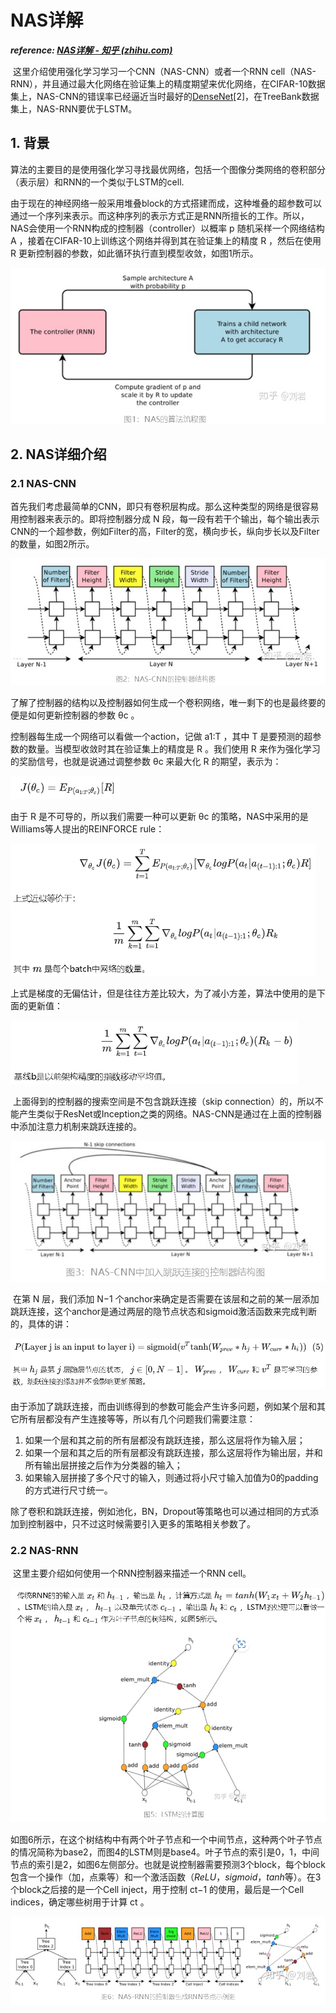 # NAS详解

***reference: [NAS详解 - 知乎 (zhihu.com)](https://zhuanlan.zhihu.com/p/52471966)***



​	这里介绍使用强化学习学习一个CNN（NAS-CNN）或者一个RNN cell（NAS-RNN），并且通过最大化网络在验证集上的精度期望来优化网络，在CIFAR-10数据集上，NAS-CNN的错误率已经逼近当时最好的[DenseNet](https://zhuanlan.zhihu.com/p/42708327)[2]，在TreeBank数据集上，NAS-RNN要优于LSTM。

## 1. 背景

​	算法的主要目的是使用强化学习寻找最优网络，包括一个图像分类网络的卷积部分（表示层）和RNN的一个类似于LSTM的cell.

​	由于现在的神经网络一般采用堆叠block的方式搭建而成，这种堆叠的超参数可以通过一个序列来表示。而这种序列的表示方式正是RNN所擅长的工作。所以，NAS会使用一个RNN构成的控制器（controller）以概率 p 随机采样一个网络结构 A ，接着在CIFAR-10上训练这个网络并得到其在验证集上的精度 R ，然后在使用 R 更新控制器的参数，如此循环执行直到模型收敛，如图1所示。

<img src="assets\2. NAS详解\image-20221109213743548.png" alt="image-20221109213743548" style="zoom:80%;" />

## 2. NAS详细介绍

### 2.1 NAS-CNN

​	首先我们考虑最简单的CNN，即只有卷积层构成。那么这种类型的网络是很容易用控制器来表示的。即将控制器分成 N 段，每一段有若干个输出，每个输出表示CNN的一个超参数，例如Filter的高，Filter的宽，横向步长，纵向步长以及Filter的数量，如图2所示。

<img src="assets\2. NAS详解\image-20221109214205561.png" alt="image-20221109214205561" style="zoom:80%;" />

了解了控制器的结构以及控制器如何生成一个卷积网络，唯一剩下的也是最终要的便是如何更新控制器的参数 θc 。

控制器每生成一个网络可以看做一个action，记做 a1:T ，其中 T 是要预测的超参数的数量。当模型收敛时其在验证集上的精度是 R 。我们使用 R 来作为强化学习的奖励信号，也就是说通过调整参数 θc 来最大化 R 的期望，表示为：

<img src="assets\2. NAS详解\image-20221109215611737.png" alt="image-20221109215611737" style="zoom:67%;" />

由于 R 是不可导的，所以我们需要一种可以更新 θc 的策略，NAS中采用的是Williams等人提出的REINFORCE rule：

<img src="assets\2. NAS详解\image-20221109215720794.png" alt="image-20221109215720794" style="zoom:67%;" />

​	上式是梯度的无偏估计，但是往往方差比较大，为了减小方差，算法中使用的是下面的更新值：

<img src="assets\2. NAS详解\image-20221110200838525.png" alt="image-20221110200838525" style="zoom:67%;" />

​	上面得到的控制器的搜索空间是不包含跳跃连接（skip connection）的，所以不能产生类似于ResNet或Inception之类的网络。NAS-CNN是通过在上面的控制器中添加注意力机制来跳跃连接的。

<img src="assets\2. NAS详解\image-20221110201423781.png" alt="image-20221110201423781" style="zoom:90%;" />

​	在第 N 层，我们添加 N−1 个anchor来确定是否需要在该层和之前的某一层添加跳跃连接，这个anchor是通过两层的隐节点状态和sigmoid激活函数来完成判断的，具体的讲：

<img src="assets\2. NAS详解\image-20221110205514646.png" alt="image-20221110205514646" style="zoom:67%;" />

​	由于添加了跳跃连接，而由训练得到的参数可能会产生许多问题，例如某个层和其它所有层都没有产生连接等等，所以有几个问题我们需要注意：

1. 如果一个层和其之前的所有层都没有跳跃连接，那么这层将作为输入层；
2. 如果一个层和其之后的所有层都没有跳跃连接，那么这层将作为输出层，并和所有输出层拼接之后作为分类器的输入；
3. 如果输入层拼接了多个尺寸的输入，则通过将小尺寸输入加值为0的padding的方式进行尺寸统一。

除了卷积和跳跃连接，例如池化，BN，Dropout等策略也可以通过相同的方式添加到控制器中，只不过这时候需要引入更多的策略相关参数了。



### 2.2 NAS-RNN

​	这里主要介绍如何使用一个RNN控制器来描述一个RNN cell。

<img src="assets\2. NAS详解\image-20221111005659109.png" alt="image-20221111005659109" style="zoom:67%;" />

如图6所示，在这个树结构中有两个叶子节点和一个中间节点，这种两个叶子节点的情况简称为base2，而图4的LSTM则是base4。叶子节点的索引是0，1，中间节点的索引是2，如图6左侧部分。也就是说控制器需要预测3个block，每个block包含一个操作（加，点乘等）和一个激活函数（*ReLU*，*sigmoid*，*tanh*等）。在3个block之后接的是一个Cell inject，用于控制 ct−1 的使用，最后是一个Cell indices，确定哪些树用于计算 ct 。

<img src=".\assets\2. NAS详解\image-20221111005803741.png">